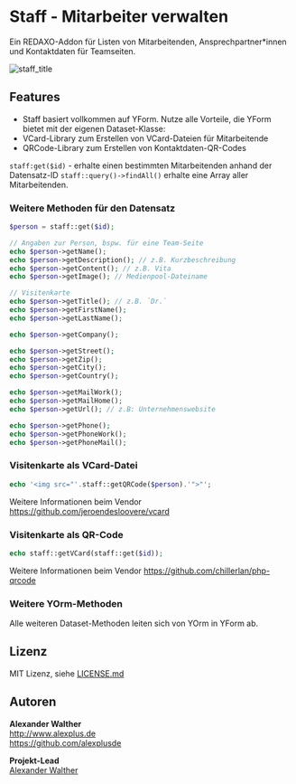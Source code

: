 # Staff - Mitarbeiter verwalten

Ein REDAXO-Addon für Listen von Mitarbeitenden, Ansprechpartner\*innen und Kontaktdaten für Teamseiten.

![staff_title](https://user-images.githubusercontent.com/3855487/183459112-aebbca72-6af5-427d-9536-db7e94e60792.png)

## Features

* Staff basiert vollkommen auf YForm. Nutze alle Vorteile, die YForm bietet mit der eigenen Dataset-Klasse:
* VCard-Library zum Erstellen von VCard-Dateien für Mitarbeitende
* QRCode-Library zum Erstellen von Kontaktdaten-QR-Codes

`staff:get($id)` - erhalte einen bestimmten Mitarbeitenden anhand der Datensatz-ID
`staff::query()->findAll()` erhalte eine Array aller Mitarbeitenden.

### Weitere Methoden für den Datensatz

```php
$person = staff::get($id);

// Angaben zur Person, bspw. für eine Team-Seite
echo $person->getName();
echo $person->getDescription(); // z.B. Kurzbeschreibung
echo $person->getContent(); // z.B. Vita
echo $person->getImage(); // Medienpool-Dateiname

// Visitenkarte
echo $person->getTitle(); // z.B. `Dr.`
echo $person->getFirstName();
echo $person->getLastName();

echo $person->getCompany();

echo $person->getStreet();
echo $person->getZip();
echo $person->getCity();
echo $person->getCountry();

echo $person->getMailWork();
echo $person->getMailHome();
echo $person->getUrl(); // z.B: Unternehmenswebsite

echo $person->getPhone();
echo $person->getPhoneWork();
echo $person->getPhoneMail();
```

### Visitenkarte als VCard-Datei

```php
echo '<img src="'.staff::getQRCode($person).'">"';
```

Weitere Informationen beim Vendor https://github.com/jeroendesloovere/vcard

### Visitenkarte als QR-Code 

```php
echo staff::getVCard(staff::get($id));
```

Weitere Informationen beim Vendor https://github.com/chillerlan/php-qrcode

### Weitere YOrm-Methoden

Alle weiteren Dataset-Methoden leiten sich von YOrm in YForm ab.

## Lizenz

MIT Lizenz, siehe [LICENSE.md](https://github.com/alexplusde/staff/blob/master/LICENSE.md)  

## Autoren

**Alexander Walther**  
http://www.alexplus.de  
https://github.com/alexplusde  

**Projekt-Lead**  
[Alexander Walther](https://github.com/alexplusde)
